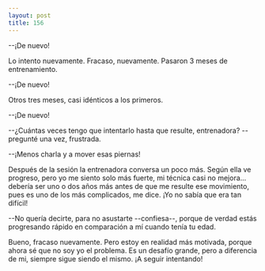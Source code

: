 ```yaml
---
layout: post
title: 156
---
```


--¡De nuevo!

Lo intento nuevamente. Fracaso, nuevamente. Pasaron 3 meses de entrenamiento.

--¡De nuevo!

Otros tres meses, casi idénticos a los primeros.

--¡De nuevo!

--¿Cuántas veces tengo que intentarlo hasta que resulte, entrenadora? --pregunté una vez, frustrada.

--¡Menos charla y a mover esas piernas!

Después de la sesión la entrenadora conversa un poco más. Según ella ve progreso, pero yo me siento solo más fuerte, mi técnica casi no mejora... debería ser uno o dos años más antes de que me resulte ese movimiento, pues es uno de los más complicados, me dice. ¡Yo no sabía que era tan difícil!

--No quería decirte, para no asustarte --confiesa--, porque de verdad estás progresando rápido en comparación a mí cuando tenía tu edad.

Bueno, fracaso nuevamente. Pero estoy en realidad más motivada, porque ahora sé que no soy yo el problema. Es un desafío grande, pero a diferencia de mi, siempre sigue siendo el mismo. ¡A seguir intentando!
